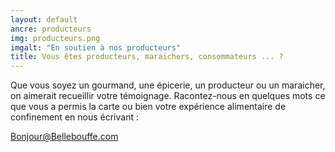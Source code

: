 ```yaml
---
layout: default
ancre: producteurs
img: producteurs.png
imgalt: "En soutien à nos producteurs"
title: Vous êtes producteurs, maraichers, consommateurs ... ?
---
```

Que vous soyez un gourmand, une épicerie, un producteur ou un maraicher, on aimerait recueillir votre témoignage. 
Racontez-nous en quelques mots ce que vous a permis la carte ou bien votre expérience alimentaire de confinement en nous écrivant :
<div class="row">
	<div class="mx-auto">
		<a href="mailto:{{ site.email }}" rel="nofollow norefferer" target="_blank" title="Écrire à Bellebouffe" class="btn btn-primary btncenter"><i class="far fa-envelope"></i> Bonjour@Bellebouffe.com</a>
	</div>
</div>
